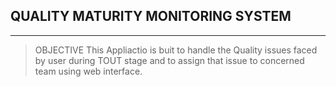 ## QUALITY MATURITY MONITORING SYSTEM
***
> OBJECTIVE
This Appliactio is buit to handle the Quality issues faced by user during TOUT stage and to assign that issue to concerned team using web interface.
